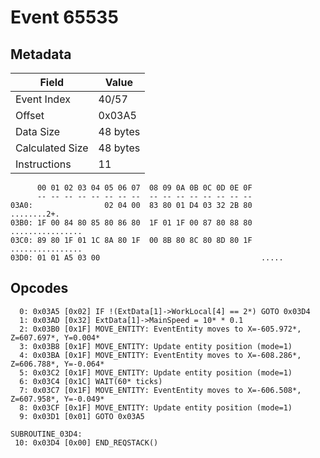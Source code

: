 # Event 65535

## Metadata

| Field           | Value    |
|-----------------|----------|
| Event Index     | 40/57    |
| Offset          | 0x03A5   |
| Data Size       | 48 bytes |
| Calculated Size | 48 bytes |
| Instructions    | 11       |

```
      00 01 02 03 04 05 06 07  08 09 0A 0B 0C 0D 0E 0F
      -- -- -- -- -- -- -- --  -- -- -- -- -- -- -- --
03A0:                02 04 00  83 80 01 D4 03 32 2B 80       ........2+.
03B0: 1F 00 84 80 85 80 86 80  1F 01 1F 00 87 80 88 80  ................
03C0: 89 80 1F 01 1C 8A 80 1F  00 8B 80 8C 80 8D 80 1F  ................
03D0: 01 01 A5 03 00                                    .....           
```

## Opcodes

```
  0: 0x03A5 [0x02] IF !(ExtData[1]->WorkLocal[4] == 2*) GOTO 0x03D4
  1: 0x03AD [0x32] ExtData[1]->MainSpeed = 10* * 0.1
  2: 0x03B0 [0x1F] MOVE_ENTITY: EventEntity moves to X=-605.972*, Z=607.697*, Y=0.004*
  3: 0x03B8 [0x1F] MOVE_ENTITY: Update entity position (mode=1)
  4: 0x03BA [0x1F] MOVE_ENTITY: EventEntity moves to X=-608.286*, Z=606.788*, Y=-0.064*
  5: 0x03C2 [0x1F] MOVE_ENTITY: Update entity position (mode=1)
  6: 0x03C4 [0x1C] WAIT(60* ticks)
  7: 0x03C7 [0x1F] MOVE_ENTITY: EventEntity moves to X=-606.508*, Z=607.958*, Y=-0.049*
  8: 0x03CF [0x1F] MOVE_ENTITY: Update entity position (mode=1)
  9: 0x03D1 [0x01] GOTO 0x03A5

SUBROUTINE_03D4:
 10: 0x03D4 [0x00] END_REQSTACK()
```
